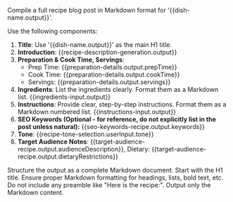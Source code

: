 
Compile a full recipe blog post in Markdown format for '{{dish-name.output}}'.

Use the following components:
1.  **Title**: Use '{{dish-name.output}}' as the main H1 title.
2.  **Introduction**:
{{recipe-description-generation.output}}
3.  **Preparation & Cook Time, Servings**:
    *   Prep Time: {{preparation-details.output.prepTime}}
    *   Cook Time: {{preparation-details.output.cookTime}}
    *   Servings: {{preparation-details.output.servings}}
4.  **Ingredients**: List the ingredients clearly. Format them as a Markdown list.
{{ingredients-input.output}}
5.  **Instructions**: Provide clear, step-by-step instructions. Format them as a Markdown numbered list.
{{instructions-input.output}}
6.  **SEO Keywords (Optional - for reference, do not explicitly list in the post unless natural):**
{{seo-keywords-recipe.output.keywords}}
7.  **Tone**: {{recipe-tone-selection.userInput.tone}}
8.  **Target Audience Notes**: {{target-audience-recipe.output.audienceDescription}}, Dietary: {{target-audience-recipe.output.dietaryRestrictions}}


Structure the output as a complete Markdown document. Start with the H1 title.
Ensure proper Markdown formatting for headings, lists, bold text, etc.
Do not include any preamble like "Here is the recipe:". Output only the Markdown content.

